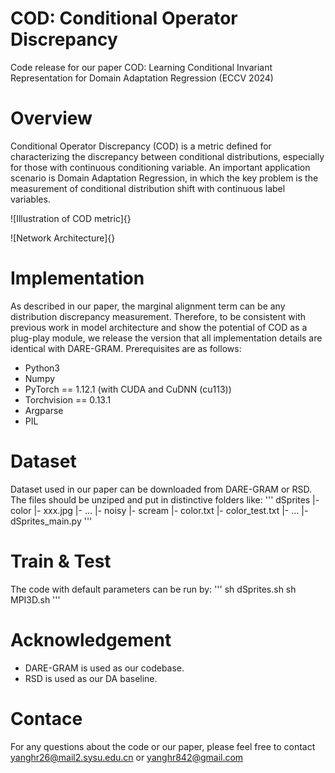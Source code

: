 # COD: Conditional Operator Discrepancy
Code release for our paper COD: Learning Conditional Invariant Representation for Domain Adaptation Regression (ECCV 2024)

# Overview
Conditional Operator Discrepancy (COD) is a metric defined for characterizing the discrepancy between conditional distributions, especially for those with continuous conditioning variable. An important application scenario is Domain Adaptation Regression, in which the key problem is the measurement of conditional distribution shift with continuous label variables.

![Illustration of COD metric]{}

![Network Architecture]{}

# Implementation
As described in our paper, the marginal alignment term can be any distribution discrepancy measurement. Therefore, to be consistent with previous work in model architecture and show the potential of COD as a plug-play module, we release the version that all implementation details are identical with DARE-GRAM. Prerequisites are as follows:

- Python3
- Numpy
- PyTorch == 1.12.1 (with CUDA and CuDNN (cu113))
- Torchvision == 0.13.1
- Argparse
- PIL 

# Dataset
Dataset used in our paper can be downloaded from DARE-GRAM or RSD. The files should be unziped and put in distinctive folders like: 
'''
dSprites 
|- color 
   |- xxx.jpg
   |- ...
|- noisy
|- scream
|- color.txt
|- color_test.txt
|- ...
|- dSprites_main.py
'''

# Train & Test
The code with default parameters can be run by:
'''
sh dSprites.sh
sh MPI3D.sh
'''

# Acknowledgement
- DARE-GRAM is used as our codebase.
- RSD is used as our DA baseline. 

# Contace
For any questions about the code or our paper, please feel free to contact yanghr26@mail2.sysu.edu.cn or yanghr842@gmail.com
